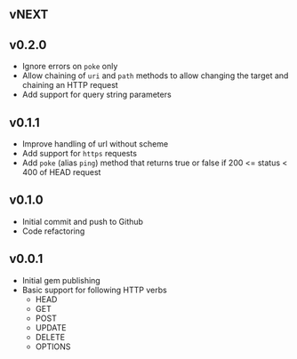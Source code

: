 ## vNEXT

## v0.2.0
* Ignore errors on `poke` only
* Allow chaining of `uri` and `path` methods to allow changing the target and chaining an HTTP request
* Add support for query string parameters

## v0.1.1
* Improve handling of url without scheme
* Add support for `https` requests
* Add `poke` (alias `ping`) method that returns true or false if 200 <= status < 400 of HEAD request

## v0.1.0
* Initial commit and push to Github
* Code refactoring

## v0.0.1

* Initial gem publishing
* Basic support for following HTTP verbs
    * HEAD
    * GET
    * POST
    * UPDATE
    * DELETE
    * OPTIONS


